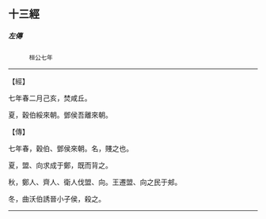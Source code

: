 

## 十三經

##### 左傳
　　　`桓公七年`

* * *

【經】

七年春二月己亥，焚咸丘。

夏，穀伯綏來朝。鄧侯吾離來朝。

【傳】

七年春，穀伯、鄧侯來朝。名，賤之也。

夏，盟、向求成于鄭，既而背之。

秋，鄭人、齊人、衛人伐盟、向。王遷盟、向之民于郟。

冬，曲沃伯誘晉小子侯，殺之。

* * *

